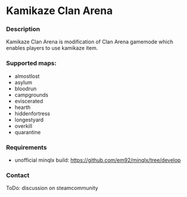 # Kamikaze Clan Arena

### Description
Kamikaze Clan Arena is modification of Clan Arena gamemode which enables players to use kamikaze item.

### Supported maps:
- almostlost
- asylum
- bloodrun
- campgrounds
- eviscerated
- hearth
- hiddenfortress
- longestyard
- overkill
- quarantine

### Requirements
- unofficial minqlx build: https://github.com/em92/minqlx/tree/develop

### Contact
ToDo: discussion on steamcommunity
